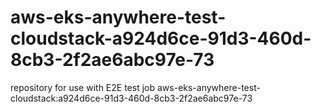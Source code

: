 # aws-eks-anywhere-test-cloudstack-a924d6ce-91d3-460d-8cb3-2f2ae6abc97e-73
repository for use with E2E test job aws-eks-anywhere-test-cloudstack:a924d6ce-91d3-460d-8cb3-2f2ae6abc97e-73
